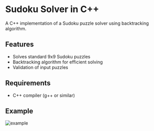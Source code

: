 # Sudoku Solver in C++

A C++ implementation of a Sudoku puzzle solver using backtracking algorithm.

## Features

- Solves standard 9x9 Sudoku puzzles
- Backtracking algorithm for efficient solving
- Validation of input puzzles

## Requirements

- C++ compiler (g++ or similar)

## Example
![example](https://github.com/user-attachments/assets/d467d5e9-ed73-40ee-a4b7-bca4664daa9e)

